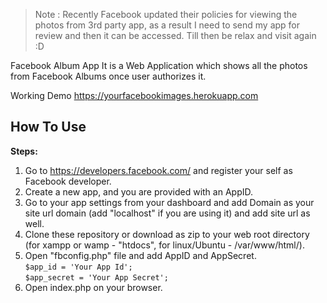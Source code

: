 > Note : Recently Facebook updated their policies for viewing the photos from 3rd party app, as a result I need to send my app for review and then it can be accessed. Till then be relax and visit again :D

Facebook Album App
It is a Web Application which shows all the photos from Facebook Albums once user authorizes it.

Working Demo
https://yourfacebookimages.herokuapp.com

How To Use
-----------------
<strong>Steps:</strong></br>
1) Go to https://developers.facebook.com/ and register your self as Facebook developer.</br>
2) Create a new app, and you are provided with an AppID. </br>
3) Go to your app settings from your dashboard and add Domain as your site url domain (add "localhost" if you are using it) and add site url as well.</br>
4) Clone these repository or download as zip to your web root directory (for xampp or wamp - "htdocs", for linux/Ubuntu - /var/www/html/). </br>
5) Open "fbconfig.php" file and add AppID and AppSecret. </br>
    ```$app_id = 'Your App Id'; ``` </br>
    ```$app_secret = 'Your App Secret';``` </br>
6) Open index.php on your browser. </br>
    
      

